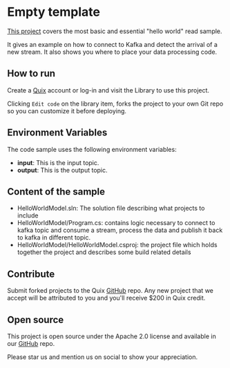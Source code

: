 # Empty template

[This project](https://github.com/quixio/quix-library/tree/main/csharp/transformations/empty-template) covers the most basic and essential "hello world" read sample. 

It gives an example on how to connect to Kafka and detect the arrival of a new stream.
It also shows you where to place your data processing code.

## How to run

Create a [Quix](https://portal.platform.quix.ai/self-sign-up?xlink=github) account or log-in and visit the Library to use this project.

Clicking `Edit code` on the library item, forks the project to your own Git repo so you can customize it before deploying.

## Environment Variables

The code sample uses the following environment variables:

- **input**: This is the input topic.
- **output**: This is the output topic.

## Content of the sample
- HelloWorldModel.sln: The solution file describing what projects to include
- HelloWorldModel/Program.cs: contains logic necessary to connect to kafka topic and consume a stream, process the data and publish it back to kafka in different topic.
- HelloWorldModel/HelloWorldModel.csproj: the project file which holds together the project and describes some build related details

## Contribute

Submit forked projects to the Quix [GitHub](https://github.com/quixio/quix-library) repo. Any new project that we accept will be attributed to you and you'll receive $200 in Quix credit.

## Open source

This project is open source under the Apache 2.0 license and available in our [GitHub](https://github.com/quixio/quix-library) repo.

Please star us and mention us on social to show your appreciation.

